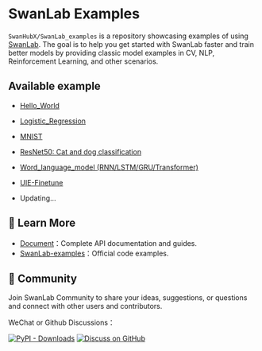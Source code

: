 # SwanLab Examples

`SwanHubX/SwanLab_examples` is a repository showcasing examples of using [SwanLab](https://github.com/swanhubx/swanlab). The goal is to help you get started with SwanLab faster and train better models by providing classic model examples in CV, NLP, Reinforcement Learning, and other scenarios.




## Available example
- [Hello_World](Hello_World)

- [Logistic_Regression](Logistic_Regression) 

- [MNIST](MNIST)

- [ResNet50: Cat and dog classification](Resnet50)

- [Word_language_model (RNN/LSTM/GRU/Transformer)](Word_language_model)

- [UIE-Finetune](UIE)
  
- Updating...




## 🌱 Learn More

- [Document](https://geektechstudio.feishu.cn/wiki/space/7310593325374013444?ccm_open_type=lark_wiki_spaceLink&open_tab_from=wiki_home)：Complete API documentation and guides.
- [SwanLab-examples](https://github.com/SwanHubX/SwanLab-examples)：Official code examples.



## 💬 Community

Join SwanLab Community to share your ideas, suggestions, or questions and connect with other users and contributors.

WeChat or Github Discussions：

[![PyPI - Downloads](https://img.shields.io/badge/wechat-online-green)](https://geektechstudio.feishu.cn/wiki/NIZ9wp5LRiSqQykizbGcVzUKnic) [![Discuss on GitHub](https://img.shields.io/badge/discussions-GitHub-333333?logo=github)](https://github.com/SwanHubX/SwanLab/discussions)



